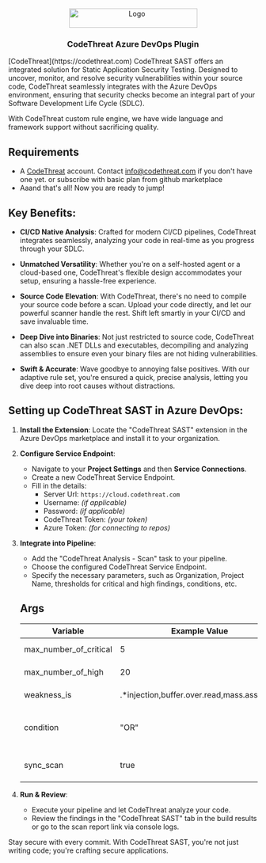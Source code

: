 
<!-- PROJECT LOGO -->
<br />
<p align="center">
  <a href="https://codethreat.com">
    <img src="https://www.codethreat.com/_next/static/media/ct-logo.0cc6530f.svg" alt="Logo" width="259" height="39">
  </a>

  <h3 align="center">CodeThreat Azure DevOps Plugin</h3>

</p>
[CodeThreat](https://codethreat.com)  CodeThreat SAST offers an integrated solution for Static Application Security Testing. Designed to uncover, monitor, and resolve security vulnerabilities within your source code, CodeThreat seamlessly integrates with the Azure DevOps environment, ensuring that security checks become an integral part of your Software Development Life Cycle (SDLC).

With CodeThreat custom rule engine, we have wide language and framework support without sacrificing quality.

## Requirements

* A [CodeThreat](https://cloud.codethreat.com) account. Contact info@codethreat.com if you don't have one yet. or subscribe with basic plan from github marketplace
* Aaand that's all! Now you are ready to jump!

## Key Benefits:

-   **CI/CD Native Analysis**: Crafted for modern CI/CD pipelines, CodeThreat integrates seamlessly, analyzing your code in real-time as you progress through your SDLC.
    
-   **Unmatched Versatility**: Whether you're on a self-hosted agent or a cloud-based one, CodeThreat's flexible design accommodates your setup, ensuring a hassle-free experience.
    
-   **Source Code Elevation**: With CodeThreat, there's no need to compile your source code before a scan. Upload your code directly, and let our powerful scanner handle the rest. Shift left smartly in your CI/CD and save invaluable time.
    
-   **Deep Dive into Binaries**: Not just restricted to source code, CodeThreat can also scan .NET DLLs and executables, decompiling and analyzing assemblies to ensure even your binary files are not hiding vulnerabilities.
        
-   **Swift & Accurate**: Wave goodbye to annoying false positives. With our adaptive rule set, you're ensured a quick, precise analysis, letting you dive deep into root causes without distractions.

## Setting up CodeThreat SAST in Azure DevOps:

1.  **Install the Extension**: Locate the "CodeThreat SAST" extension in the Azure DevOps marketplace and install it to your organization.
    
2.  **Configure Service Endpoint**:
    
    -   Navigate to your **Project Settings** and then **Service Connections**.
    -   Create a new CodeThreat Service Endpoint.
    -   Fill in the details:
        -   Server Url: `https://cloud.codethreat.com`
        -   Username: _(if applicable)_
        -   Password: _(if applicable)_
        -   CodeThreat Token: _(your token)_
        -   Azure Token: _(for connecting to repos)_
3.  **Integrate into Pipeline**:
    
    -   Add the "CodeThreat Analysis - Scan" task to your pipeline.
    -   Choose the configured CodeThreat Service Endpoint.
    -   Specify the necessary parameters, such as Organization, Project Name, thresholds for critical and high findings, conditions, etc.

    ## Args

    | Variable  | Example Value &nbsp;| Description &nbsp; | Type | Required | Default |
    | ------------- | ------------- | ------------- |------------- | ------------- | ------------- |
    | max_number_of_critical | 5 | Failed condition for maximum critical number of found issues | Number | No | N/A
    | max_number_of_high | 20 | Failed condition for maximum high number of found issues | Number | No | N/A
    | weakness_is | .*injection,buffer.over.read,mass.assigment | Failed condition for found issues weakness id's. | String | No | N/A
    | condition | "OR" | It checks failed arguments(max_number_of_critical, max_number_of_high)  using with "and" or "or". | String | No | AND
    | sync_scan | true | If you don't want to wait for the pipeline to finish scanning, set it to false | Boolean | No | true

4.  **Run & Review**:
    
    -   Execute your pipeline and let CodeThreat analyze your code.
    -   Review the findings in the "CodeThreat SAST" tab in the build results or go to the scan report link via console logs.

Stay secure with every commit. With CodeThreat SAST, you're not just writing code; you're crafting secure applications.
